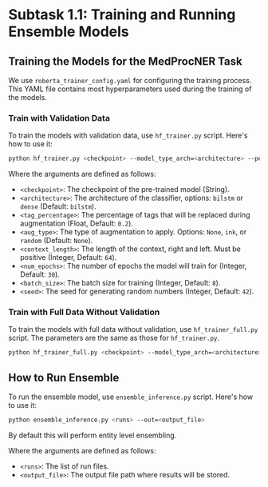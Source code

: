 # Subtask 1.1: Training and Running Ensemble Models

## Training the Models for the MedProcNER Task

We use `roberta_trainer_config.yaml` for configuring the training process. This YAML file contains most hyperparameters used during the training of the models.

### Train with Validation Data
To train the models with validation data, use `hf_trainer.py` script. Here's how to use it:

```bash
python hf_trainer.py <checkpoint> --model_type_arch=<architecture> --percentage_tags=<tag_percentage> --augmentation=<aug_type> --context=<context_length> --epochs=<num_epochs> --batch=<batch_size> --random_seed=<seed>
```

Where the arguments are defined as follows:
- `<checkpoint>`: The checkpoint of the pre-trained model (String).
- `<architecture>`: The architecture of the classifier, options: `bilstm` or `dense` (Default: `bilstm`).
- `<tag_percentage>`: The percentage of tags that will be replaced during augmentation (Float, Default: `0.2`).
- `<aug_type>`: The type of augmentation to apply. Options: `None`, `ink`, or `random` (Default: `None`).
- `<context_length>`: The length of the context, right and left. Must be positive (Integer, Default: `64`).
- `<num_epochs>`: The number of epochs the model will train for (Integer, Default: `30`).
- `<batch_size>`: The batch size for training (Integer, Default: `8`).
- `<seed>`: The seed for generating random numbers (Integer, Default: `42`).

### Train with Full Data Without Validation

To train the models with full data without validation, use `hf_trainer_full.py` script. The parameters are the same as those for `hf_trainer.py`.

```bash
python hf_trainer_full.py <checkpoint> --model_type_arch=<architecture> --percentage_tags=<tag_percentage> --augmentation=<aug_type> --context=<context_length> --epochs=<num_epochs> --batch=<batch_size> --random_seed=<seed>
```

## How to Run Ensemble

To run the ensemble model, use `ensemble_inference.py` script. Here's how to use it:

```bash
python ensemble_inference.py <runs> --out=<output_file>
```
By default this will perform entity level ensembling.

Where the arguments are defined as follows:
- `<runs>`: The list of run files.
- `<output_file>`: The output file path where results will be stored.
